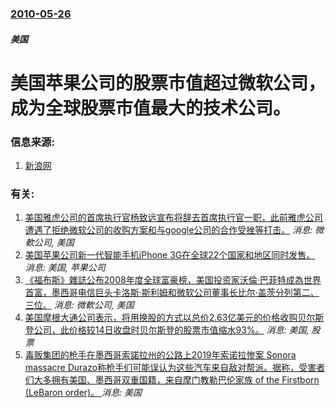 ### [2010-05-26](/news/2010/05/26/index.md)

##### 美国
#  美国苹果公司的股票市值超过微软公司，成为全球股票市值最大的技术公司。




### 信息来源:

1. [新浪网](http://finance.sina.com.cn/roll/20100528/07518016974.shtml)

### 有关:

1. [美国雅虎公司的首席执行官杨致远宣布将辞去首席执行官一职，此前雅虎公司遭遇了拒绝微软公司的收购方案和与google公司的合作受挫等打击。](/zh/news/2008/11/17/美国雅虎公司的首席执行官杨致远宣布将辞去首席执行官一职-此前雅虎公司遭遇了拒绝微软公司的收购方案和与google公司的合.md) _消息: 微軟公司, 美国_
2. [美国苹果公司新一代智能手机iPhone 3G在全球22个国家和地区同时发售。](/zh/news/2008/07/11/美国苹果公司新一代智能手机iPhone-3G在全球22个国家和地区同时发售.md) _消息: 美国, 苹果公司_
3. [《福布斯》雜誌公布2008年度全球富豪榜，美国投资家沃倫·巴菲特成為世界首富，墨西哥电信巨头卡洛斯·斯利姆和微软公司董事长比尔·盖茨分列第二、三位。](/zh/news/2008/03/5/福布斯-雜誌公布2008年度全球富豪榜-美国投资家沃倫-巴菲特成為世界首富-墨西哥电信巨头卡洛斯-斯利姆和微软公司董事.md) _消息: 微軟公司, 美国_
4. [美国摩根大通公司表示，将用换股的方式以总价2.63亿美元的价格收购贝尔斯登公司，此价格较14日收盘时贝尔斯登的股票市值缩水93%。](/zh/news/2008/03/16/美国摩根大通公司表示-将用换股的方式以总价263亿美元的价格收购贝尔斯登公司-此价格较14日收盘时贝尔斯登的股票市值缩.md) _消息: 美国, 股票_
5. [ 毒贩集团的枪手在墨西哥索諾拉州的公路上2019年索诺拉惨案 Sonora massacre Durazo称枪手们可能误认为这些汽车来自敌对帮派。据称，受害者们大多拥有美国、墨西哥双重国籍，来自摩门教勒巴伦家族 of the Firstborn (LeBaron order)。 ](/zh/news/2019/11/5/毒贩集团的枪手在墨西哥索諾拉州的公路上2019年索诺拉惨案-Sonora-massacre-Durazo称枪手们可能误.md) _消息: 美国_

